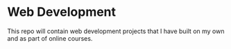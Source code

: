 # Web Development

This repo will contain web development projects that I have built on my own and as part of online courses.
